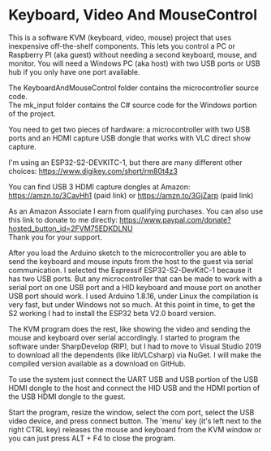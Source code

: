 # Keyboard, Video And MouseControl

This is a software KVM (keyboard, video, mouse) project that uses inexpensive off-the-shelf components. This lets you control a PC or Raspberry PI (aka guest) without needing a second keyboard, mouse, and monitor. You will need a Windows PC (aka host) with two USB ports or USB hub if you only have one port available. 

The KeyboardAndMouseControl folder contains the microcontroller source code.  
The mk_input folder contains the C# source code for the Windows portion of the project.

You need to get two pieces of hardware: a microcontroller with two USB ports and an HDMI capture USB dongle that works with VLC direct show capture. 

I'm using an ESP32-S2-DEVKITC-1, but there are many different other choices:
https://www.digikey.com/short/rm80t4z3  

You can find USB 3 HDMI capture dongles at Amazon:  
https://amzn.to/3CavHh1 (paid link) or https://amzn.to/3GjZarp (paid link)  

As an Amazon Associate I earn from qualifying purchases. You can also use this link to donate to me directly: https://www.paypal.com/donate?hosted_button_id=2FVM75EDKDLNU  
Thank you for your support.

After you load the Arduino sketch to the microcontroller you are able to send the keyboard and mouse inputs from the host to the guest via serial communication. I selected the Espressif ESP32-S2-DevKitC-1 because it has two USB ports. But any microcontroller that can be made to work with a serial port on one USB port and a HID keyboard and mouse port on another USB port should work. I used Arduino 1.8.16, under Linux the compilation is very fast, but under Windows not so much. At this point in time, to get the S2 working I had to install the ESP32 beta V2.0 board version.

The KVM program does the rest, like showing the video and sending the mouse and keyboard over serial accordingly. I started to program the software under SharpDevelop (RIP), but I had to move to Visual Studio 2019 to download all the dependents (like libVLCsharp) via NuGet. I will make the compiled version available as a download on GitHub.

To use the system just connect the UART USB and USB portion of the USB HDMI dongle to the host and connect the HID USB and the HDMI portion of the USB HDMI dongle to the guest.

Start the program, resize the window, select the com port, select the USB video device, and press connect button. The 'menu' key (it's left next to the right CTRL key) releases the mouse and keyboard from the KVM window or you can just press ALT + F4 to close the program.